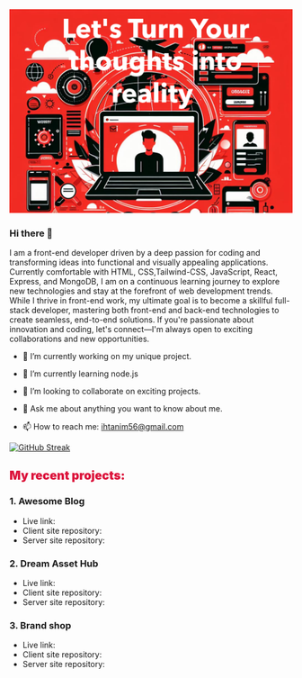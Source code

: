 <img src="./resources/design a cover pic for web developer in red and black theme.png">



### Hi there 👋


I am a front-end developer driven by a deep passion for coding and transforming ideas into functional and visually appealing applications. Currently comfortable with HTML, CSS,Tailwind-CSS, JavaScript, React, Express, and MongoDB, I am on a continuous learning journey to explore new technologies and stay at the forefront of web development trends. While I thrive in front-end work, my ultimate goal is to become a skillful full-stack developer, mastering both front-end and back-end technologies to create seamless, end-to-end solutions. If you're passionate about innovation and coding, let's connect—I'm always open to exciting collaborations and new opportunities.  
  

- 🔭 I’m currently working on my unique project.
- 🌱 I’m currently learning node.js
- 👯 I’m looking to collaborate on exciting projects.

- 💬 Ask me about anything you want to know about me.
- 📫 How to reach me: ihtanim56@gmail.com


[![GitHub Streak](https://github-readme-streak-stats.herokuapp.com?user=Tanim1999&theme=monokai)](https://git.io/streak-stats)

## <h2 style="color: crimson; font-weight:900">My recent projects:</h2>

### 1. Awesome Blog
  - Live link:
  - Client site repository:
  - Server site repository:

### 2. Dream Asset Hub
  - Live link:
  - Client site repository:
  - Server site repository:

### 3. Brand shop
  - Live link:
  - Client site repository:
  - Server site repository: